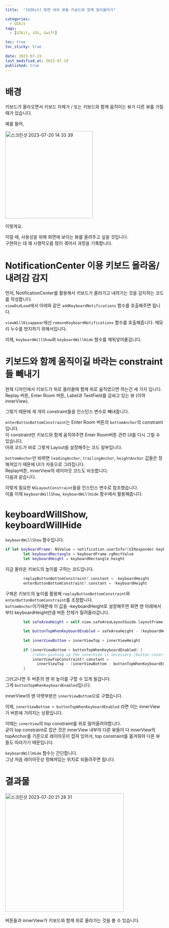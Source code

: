 ```yaml
---
title:  "[UIKit] 화면 내의 뷰들 키보드와 함께 밀어올리기"

categories:
  - UIKit
tags:
  - [UIKit, iOS, Swift]

toc: true
toc_sticky: true
 
date: 2023-07-19
last_modified_at: 2023-07-19
published: true
---
```

# 배경
키보드가 올라오면서 키보드 자체가 / 또는 키보드와 함께 움직이는 뷰가 다른 뷰를 가릴 때가 있습니다.  

예를 들어,  

<img width="278" alt="스크린샷 2023-07-20 14 33 39" src="https://github.com/qqq1130/qqq1130.github.io/assets/106307725/9210e0bc-d0e5-46ce-8535-5ed38e2faa25">  

이렇게요.   

이럴 때, 사용성을 위해 화면에 보이는 뷰를 올려주고 싶을 것입니다.  
구현하는 데 꽤 시행착오를 많이 겪어서 과정을 기록합니다.  

# NotificationCenter 이용 키보드 올라옴/내려감 감지
먼저, NotificationCenter를 활용해서 키보드가 올라가고 내려가는 것을 감지하는 코드를 작성합니다.  
`viewDidLoad`에서 아래와 같은 `addKeyboardNotifications` 함수를 호출해주면 됩니다.    
<script src="https://gist.github.com/shyeokchoi/308ae058be501273b7a91f6c08520126.js"></script>

`viewWillDisappear`에선 `removeKeyboardNotifications` 함수를 호출해줍니다. 메모리 누수를 방지하기 위해서입니다.  

<script src="https://gist.github.com/shyeokchoi/7c04d33a869669f5284879a0952903f7.js"></script>

이제, `keyboardWillShow`와 `keyboardWillHide` 함수를 채워넣어줄겁니다.  

<script src="https://gist.github.com/shyeokchoi/6409a38048d1a6d8a8d95622f0a5ba4e.js"></script>

# 키보드와 함께 움직이길 바라는 constraint들 빼내기
현재 디자인에서 키보드가 위로 올라올때 함께 위로 움직였으면 하는건 세 가지 입니다.  
Replay 버튼, Enter Room 버튼, Label과 TextField를 감싸고 있는 뷰 (이하 innerView).  

그렇기 때문에 세 개의 constraint들을 인스턴스 변수로 빼내줍니다.   

<script src="https://gist.github.com/shyeokchoi/2b55412dcc444cfd2970a95fa4f51008.js"></script>

`enterButtonBottomConstraint`는 Enter Room 버튼의 `bottomAnchor`의 constraint입니다.  
이 constraint만 키보드와 함께 움직여주면 Enter Room버튼 관련 UI를 다시 그릴 수 있습니다.  
아래 코드가 바로 그렇게 Layout을 설정해주는 코드 일부입니다.     

<script src="https://gist.github.com/shyeokchoi/b04fd86c3cbd391dd6ec93ab66c18a0e.js"></script>

`bottomAnchor`만 바뀌면 `leadingAnchor`, `trailingAnchor`, `heightAnchor` 값들은 정해져있기 때문에 UI가 자동으로 그려집니다.  
Replay버튼, innerView의 레이아웃 코드도 비슷합니다.  
다음과 같습니다.  

<script src="https://gist.github.com/shyeokchoi/cce863104023ead9c1cd24a9329126f2.js"></script>

이렇게 필요한 `NSLayoutConstraint`들을 인스턴스 변수로 참조했습니다.  
이를 이제 `keyboardWillShow`, `keyboardWillHide` 함수에서 활용해줍니다.  

# keyboardWillShow, keyboardWillHide
<script src="https://gist.github.com/shyeokchoi/0dcb955176511f9a57cfa4b95c894039.js"></script>

`keyboardWillShow` 함수입니다.  

```swift
if let keyboardFrame: NSValue = notification.userInfo?[UIResponder.keyboardFrameEndUserInfoKey] as? NSValue {
        let keyboardRectangle = keyboardFrame.cgRectValue
        let keyboardHeight = keyboardRectangle.height
```
지금 올라온 키보드의 높이를 구하는 코드입니다.  
```swift
        replayButtonBottomConstraint?.constant = -keyboardHeight
        enterButtonBottomConstraint?.constant = -keyboardHeight
```
구해온 키보드의 높이를 활용해 `replayButtonBottomConstraint`와 `enterButtonBottomConstraint`를 조정합니다.  
`bottomAnchor`이기때문에 이 값을 -keyboardHeight로 설정해주면 화면 맨 아래에서부터 keyboardHeight만큼 버튼 전체가 밀려올라갑니다.  

```swift
        let safeAreaHeight = self.view.safeAreaLayoutGuide.layoutFrame.height
        
        let buttonTopWhenKeyboardEnabled = safeAreaHeight - (keyboardHeight + buttonHeight)
        
        let innerViewBottom = innerViewTop + innerViewHeight
        
        if (innerViewBottom > buttonTopWhenKeyboardEnabled) { 
            //when pushing up the innerView is necessary (button covering the text field)
            innerViewTopConstraint?.constant = 
              innerViewTop - (innerViewBottom - buttonTopWhenKeyboardEnabled)
        }
```
그러고나면 두 버튼의 맨 위 높이를 구할 수 있게 될겁니다.  
그게 `buttonTopWhenKeyboardEnabled`입니다.  

innerView의 맨 아랫부분은 `innerViewBottom`으로 구했습니다.  

이제, `innerViewBottom > buttonTopWhenKeyboardEnabled` 라면 이는 innerView가 버튼에 가려지는 상황입니다.   

이때는 `innerView`의 top constraint를 위로 밀어올려야합니다.  
굳이 top constraint로 잡은 것은 innerView 내부의 다른 뷰들이 다 innerView의 topAnchor를 기준으로 레이아웃이 잡혀 있어서, top constraint를 옮겨줘야 다른 뷰들도 따라가기 때문입니다.  

<script src="https://gist.github.com/shyeokchoi/9ec247cd7a28c62b364ac8ec9dcda898.js"></script>

`keyboardWillHide` 함수는 간단합니다.  
그냥 처음 레이아웃상 정해져있는 위치로 되돌려주면 됩니다.  

# 결과물
<img width="377" alt="스크린샷 2023-07-20 21 28 31" src="https://github.com/qqq1130/qqq1130.github.io/assets/106307725/5e377df4-9115-4bc1-8404-e076a331a474"> <br>
<br>
버튼들과 innerView가 키보드와 함께 위로 올라가는 것을 볼 수 있습니다.  
